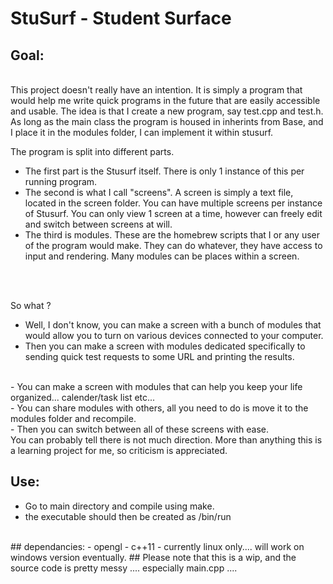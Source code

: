# StuSurf - Student Surface <br>

## Goal:
<br>
This project doesn't really have an intention. It is simply a program that would help me write quick programs in the future that are easily accessible and usable. The idea is that I create a new program, say test.cpp and test.h. As long as the main class the program is housed in inherints from Base, and I place it in the modules folder, I can implement it within stusurf.
<br>

The program is split into different parts.<br>
- The first part is the Stusurf itself. There is only 1 instance of this per running program.<br>
- The second is what I call "screens". A screen is simply a text file, located in the screen folder. You can have multiple screens per instance of Stusurf. You can only view 1 screen at a time, however can freely edit and switch between screens at will.<br>
- The third is modules. These are the homebrew scripts that I or any user of the program would make. They can do whatever, they have access to input and rendering. Many modules can be places within a screen.

<br><br>

So what ?<br>
- Well, I don't know, you can make a screen with a bunch of modules that would allow you to turn on various devices connected to your computer.<br>
- Then you can make a screen with modules dedicated specifically to sending quick test requests to some URL and printing the results.
<br>
- You can make a screen with modules that can help you keep your life organized... calender/task list etc... 
<br>
- You can share modules with others, all you need to do is move it to the modules folder and recompile. 
<br>
- Then you can switch between all of these screens with ease.
<br>
You can probably tell there is not much direction. More than anything this is a learning project for me, so criticism is appreciated.

## Use:
- Go to main directory and compile using make.<br>
- the executable should then be created as /bin/run
<br>
## dependancies:
- opengl
- c++11
- currently linux only.... will work on windows version eventually.
## Please note that this is a wip, and the source code is pretty messy .... especially main.cpp .... 

